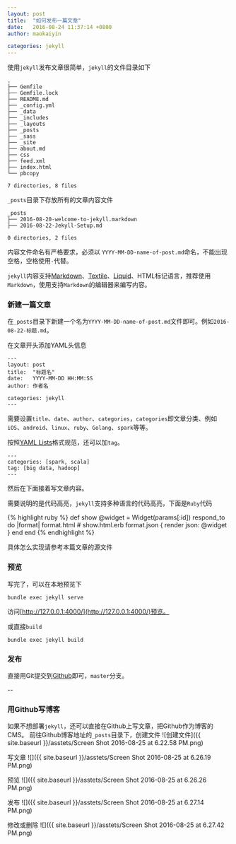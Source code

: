```yaml
---
layout: post
title:  "如何发布一篇文章"
date:   2016-08-24 11:37:14 +0800
author: maokaiyin

categories: jekyll
---
```



使用`jekyll`发布文章很简单，`jekyll`的文件目录如下

````
.
├── Gemfile
├── Gemfile.lock
├── README.md
├── _config.yml
├── _data
├── _includes
├── _layouts
├── _posts
├── _sass
├── _site
├── about.md
├── css
├── feed.xml
├── index.html
└── pbcopy

7 directories, 8 files

````

`_posts`目录下存放所有的文章内容文件

````
_posts
├── 2016-08-20-welcome-to-jekyll.markdown
├── 2016-08-22-Jekyll-Setup.md

0 directories, 2 files

````

内容文件命名有严格要求，必须以 `YYYY-MM-DD-name-of-post.md`命名，不能出现空格，空格使用`-`代替。

`jekyll`内容支持[Markdown](https://daringfireball.net/projects/markdown/)、[Textile](https://txstyle.org/)、[Liquid](https://github.com/Shopify/liquid/wiki)、HTML标记语言，推荐使用`Markdown`，使用支持`Markdown`的编辑器来编写内容。

### 新建一篇文章
在`_posts`目录下新建一个名为`YYYY-MM-DD-name-of-post.md`文件即可。例如`2016-08-22-标题.md`。

在文章开头添加YAML头信息

````
---
layout: post
title:  "标题名"
date:   YYYY-MM-DD HH:MM:SS
author: 作者名

categories: jekyll
---
````
需要设置`title`、`date`、`author`、`categories`，`categories`即文章分类、例如`iOS`、`android`、`linux`、`ruby`、`Golang`、`spark`等等。

按照[YAML Lists](https://en.wikipedia.org/wiki/YAML#Lists)格式规范，还可以加`tag`。

````
---
categories: [spark, scala]
tag: [big data, hadoop]
---
````
然后在下面接着写文章内容。

需要说明的是代码高亮，`jekyll`支持多种语言的代码高亮，下面是`Ruby`代码

{% highlight ruby %}
def show
  @widget = Widget(params[:id])
  respond_to do |format|
    format.html # show.html.erb
    format.json { render json: @widget }
  end
end
{% endhighlight %}

具体怎么实现请参考本篇文章的源文件

### 预览
写完了，可以在本地预览下

	bundle exec jekyll serve

访问[http://127.0.0.1:4000/](http://127.0.0.1:4000/)预览。

或直接`build`

	bundle exec jekyll build
	
### 发布
直接用Git提交到[Github](https://github.com/AriadneThread/ariadnethread.github.io)即可，`master`分支。

--

### 用Github写博客
如果不想部署`jekyll`，还可以直接在Github上写文章，把Github作为博客的CMS。
前往Github博客地址的`_posts`目录下，创建文件
![创建文件]({{ site.baseurl }}/asstets/Screen Shot 2016-08-25 at 6.22.58 PM.png)

写文章
![]({{ site.baseurl }}/asstets/Screen Shot 2016-08-25 at 6.26.19 PM.png)

预览
![]({{ site.baseurl }}/asstets/Screen Shot 2016-08-25 at 6.26.26 PM.png)

发布
![]({{ site.baseurl }}/asstets/Screen Shot 2016-08-25 at 6.27.14 PM.png)

修改或删除
![]({{ site.baseurl }}/asstets/Screen Shot 2016-08-25 at 6.27.42 PM.png)

